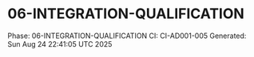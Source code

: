# 06-INTEGRATION-QUALIFICATION
Phase: 06-INTEGRATION-QUALIFICATION
CI: CI-AD001-005
Generated: Sun Aug 24 22:41:05 UTC 2025
